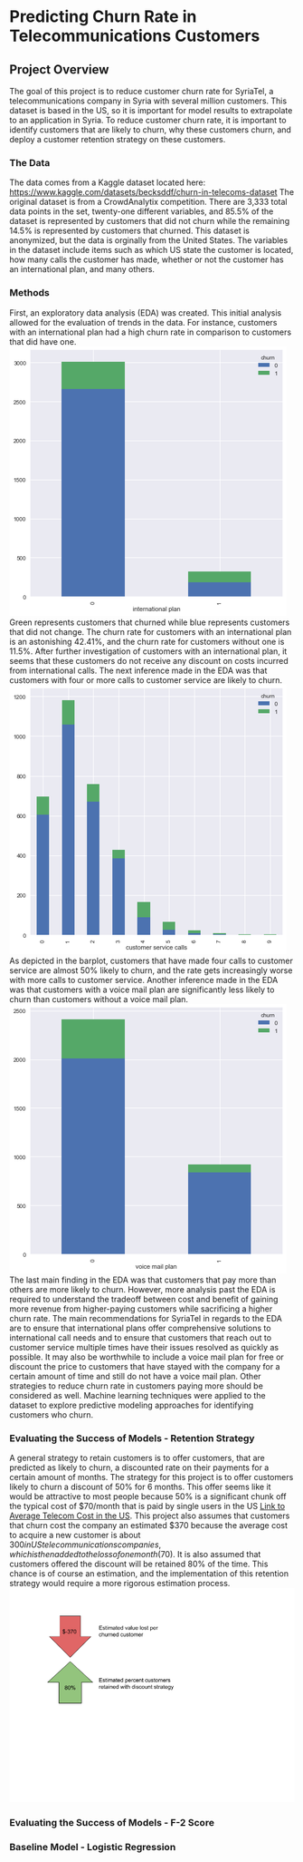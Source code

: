 # Predicting Churn Rate in Telecommunications Customers

## Project Overview

The goal of this project is to reduce customer churn rate for SyriaTel, a telecommunications company in Syria with several million customers. This dataset is based in the US, so it is important for model results to extrapolate to an application in Syria. To reduce customer churn rate, it is important to identify customers that are likely to churn, why these customers churn, and deploy a customer retention strategy on these customers.

### The Data
The data comes from a Kaggle dataset located here: https://www.kaggle.com/datasets/becksddf/churn-in-telecoms-dataset
The original dataset is from a CrowdAnalytix competition. There are 3,333 total data points in the set, twenty-one different variables, and 85.5% of the dataset is represented by customers that did not churn while the remaining 14.5% is represented by customers that churned. This dataset is anonymized, but the data is orginally from the United States. The variables in the dataset include items such as which US state the customer is located, how many calls the customer has made, whether or not the customer has an international plan, and many others. 

### Methods

First, an exploratory data analysis (EDA) was created. This initial analysis allowed for the evaluation of trends in the data. For instance, customers with an international plan had a high churn rate in comparison to customers that did have one.
![International Plan Churn Rates](./images/internationalPlanChurn.png)
Green represents customers that churned while blue represents customers that did not change. The churn rate for customers with an international plan is an astonishing 42.41%, and the churn rate for customers without one is 11.5%. After further investigation of customers with an international plan, it seems that these customers do not receive any discount on costs incurred from international calls. 
The next inference made in the EDA was that customers with four or more calls to customer service are likely to churn.
![Customer Service Calls](./images/customerServiceChurn.png)
As depicted in the barplot, customers that have made four calls to customer service are almost 50% likely to churn, and the rate gets increasingly worse with more calls to customer service.
Another inference made in the EDA was that customers with a voice mail plan are significantly less likely to churn than customers without a voice mail plan.
![Voice Mail Calls](./images/voiceMail.png)
The last main finding in the EDA was that customers that pay more than others are more likely to churn. However, more analysis past the EDA is required to understand the tradeoff between cost and benefit of gaining more revenue from higher-paying customers while sacrificing a higher churn rate.
The main recommendations for SyriaTel in regards to the EDA are to ensure that international plans offer comprehensive solutions to international call needs and to ensure that customers that reach out to customer service multiple times have their issues resolved as quickly as possible. It may also be worthwhile to include a voice mail plan for free or discount the price to customers that have stayed with the company for a certain amount of time and still do not have a voice mail plan. Other strategies to reduce churn rate in customers paying more should be considered as well.
Machine learning techniques were applied to the dataset to explore predictive modeling approaches for identifying customers who churn. 

### Evaluating the Success of Models - Retention Strategy
A general strategy to retain customers is to offer customers, that are predicted as likely to churn, a discounted rate on their payments for a certain amount of months. The strategy for this project is to offer customers likely to churn a discount of 50% for 6 months. This offer seems like it would be attractive to most people because 50% is a significant chunk off the typical cost of $70/month that is paid by single users in the US [Link to Average Telecom Cost in the US](https://www.usmobile.com/blog/cut-cell-phone-bill/). This project also assumes that customers that churn cost the company an estimated $370 because the average cost to acquire a new customer is about $300 in US telecommunications companies, which is then added to the loss of one month ($70). It is also assumed that customers offered the discount will be retained 80% of the time. This chance is of course an estimation, and the implementation of this retention strategy would require a more rigorous estimation process.
![Retention Assumptions](./images/retentionStrategyAssumptions.png)

### Evaluating the Success of Models - F-2 Score


### Baseline Model - Logistic Regression
